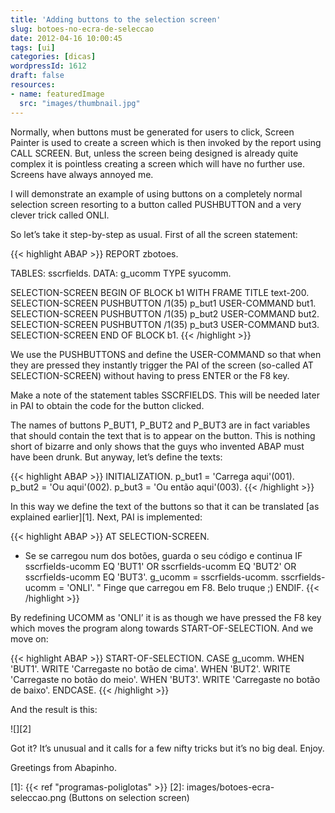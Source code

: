 ```yaml
---
title: 'Adding buttons to the selection screen'
slug: botoes-no-ecra-de-seleccao
date: 2012-04-16 10:00:45
tags: [ui]
categories: [dicas]
wordpressId: 1612
draft: false
resources:
- name: featuredImage
  src: "images/thumbnail.jpg"
---
```

Normally, when buttons must be generated for users to click, Screen Painter is used to create a screen which is then invoked by the report using CALL SCREEN. But, unless the screen being designed is already quite complex it is pointless creating a screen which will have no further use. Screens have always annoyed me.

I will demonstrate an example of using buttons on a completely normal selection screen resorting to a button called PUSHBUTTON and a very clever trick called ONLI.

<!--more-->

So let’s take it step-by-step as usual. First of all the screen statement:


{{< highlight ABAP >}}
REPORT zbotoes.

TABLES: sscrfields.
DATA: g_ucomm TYPE syucomm.

SELECTION-SCREEN BEGIN OF BLOCK b1 WITH FRAME TITLE text-200.
SELECTION-SCREEN PUSHBUTTON /1(35) p_but1 USER-COMMAND but1.
SELECTION-SCREEN PUSHBUTTON /1(35) p_but2 USER-COMMAND but2.
SELECTION-SCREEN PUSHBUTTON /1(35) p_but3 USER-COMMAND but3.
SELECTION-SCREEN END OF BLOCK b1.
{{< /highlight >}}

We use the PUSHBUTTONS and define the USER-COMMAND so that when they are pressed they instantly trigger the PAI of the screen (so-called AT SELECTION-SCREEN) without having to press ENTER or the F8 key.

Make a note of the statement tables SSCRFIELDS. This will be needed later in PAI to obtain the code for the button clicked.

The names of buttons P_BUT1, P_BUT2 and P_BUT3 are in fact variables that should contain the text that is to appear on the button. This is nothing short of bizarre and only shows that the guys who invented ABAP must have been drunk. But anyway, let’s define the texts:


{{< highlight ABAP >}}
INITIALIZATION.
  p_but1 = 'Carrega aqui'(001).
  p_but2 = 'Ou aqui'(002).
  p_but3 = 'Ou então aqui'(003).
{{< /highlight >}}

In this way we define the text of the buttons so that it can be translated [as explained earlier][1]. Next, PAI is implemented:


{{< highlight ABAP >}}
AT SELECTION-SCREEN.
* Se se carregou num dos botões, guarda o seu código e continua
  IF sscrfields-ucomm EQ 'BUT1' OR
      sscrfields-ucomm EQ 'BUT2' OR
      sscrfields-ucomm EQ 'BUT3'.
    g_ucomm = sscrfields-ucomm.
    sscrfields-ucomm = 'ONLI'. " Finge que carregou em F8. Belo truque ;)
  ENDIF.
{{< /highlight >}}

By redefining UCOMM as 'ONLI’ it is as though we have pressed the F8 key which moves the program along towards START-OF-SELECTION. And we move on:


{{< highlight ABAP >}}
START-OF-SELECTION.
  CASE g_ucomm.
    WHEN 'BUT1'.
      WRITE 'Carregaste no botão de cima'.
    WHEN 'BUT2'.
      WRITE 'Carregaste no botão do meio'.
    WHEN 'BUT3'.
      WRITE 'Carregaste no botão de baixo'.
ENDCASE.
{{< /highlight >}}

And the result is this:

![][2]

Got it? It’s unusual and it calls for a few nifty tricks but it’s no big deal. Enjoy.

Greetings from Abapinho.

   [1]: {{< ref "programas-poliglotas" >}}
   [2]: images/botoes-ecra-seleccao.png (Buttons on selection screen)
